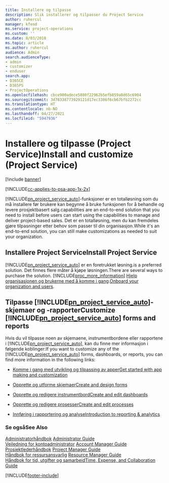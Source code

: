 ```yaml
---
title: Installere og tilpasse
description: Slik installerer og tilpasser du Project Service
author: ruhercul
manager: kfend
ms.service: project-operations
ms.custom: ''
ms.date: 8/03/2018
ms.topic: article
ms.author: ruhercul
audience: Admin
search.audienceType:
- admin
- customizer
- enduser
search.app:
- D365CE
- D365PS
- ProjectOperations
ms.openlocfilehash: cbce900adece5880f22962b5efb859a8d65c6904
ms.sourcegitcommit: 3d78338773929121d17ec3386f6cb67bfb2272cc
ms.translationtype: HT
ms.contentlocale: nb-NO
ms.lasthandoff: 04/27/2021
ms.locfileid: "5947936"
---
```

# <a name="install-and-customize-project-service"></a><span data-ttu-id="afa6b-103">Installere og tilpasse (Project Service)</span><span class="sxs-lookup"><span data-stu-id="afa6b-103">Install and customize (Project Service)</span></span>

[!include [banner](../includes/psa-now-project-operations.md)]

[!INCLUDE[cc-applies-to-psa-app-1x-2x](../includes/cc-applies-to-psa-app-1x-2x.md)]

[!INCLUDE[pn_project_service_auto](../includes/pn-project-service-auto.md)]<span data-ttu-id="afa6b-104">-funksjoner er en totalløsning som du må installere før brukere kan begynne å bruke funksjonen for å behandle og levere prosjektbasert salg.</span><span class="sxs-lookup"><span data-stu-id="afa6b-104">capabilities are an end-to-end solution that you need to install before users can start using the capabilities to manage and deliver project-based sales.</span></span> <span data-ttu-id="afa6b-105">Det er en totalløsning, men du kan fremdeles gjøre tilpasninger etter behov som passer til din organisasjon.</span><span class="sxs-lookup"><span data-stu-id="afa6b-105">While it's an end-to-end solution, you can still make customizations as needed to suit your organization.</span></span>  
<!-- TODO: I expect to find the information on how to get and install this here. Please find that and add it here. Same for Project Service.--> 
  
## <a name="install-project-service"></a><span data-ttu-id="afa6b-106">Installere Project Service</span><span class="sxs-lookup"><span data-stu-id="afa6b-106">Install Project Service</span></span>  
 [!INCLUDE[pn_project_service_auto](../includes/pn-project-service-auto.md)] <span data-ttu-id="afa6b-107">er en foretrukket løsning.</span><span class="sxs-lookup"><span data-stu-id="afa6b-107">is a preferred solution.</span></span> <span data-ttu-id="afa6b-108">Det finnes flere måter å kjøpe løsningen.</span><span class="sxs-lookup"><span data-stu-id="afa6b-108">There are several ways to purchase the solution.</span></span> [!INCLUDE[proc_more_information](../includes/proc-more-information.md)] <span data-ttu-id="afa6b-109">[Hjelp organisasjonen og brukerne med å komme i gang](/dynamics365/customerengagement/on-premises/admin/onboard-your-organization-and-users-to-dynamics-365-online).</span><span class="sxs-lookup"><span data-stu-id="afa6b-109">[Onboard your organization and users](/dynamics365/customerengagement/on-premises/admin/onboard-your-organization-and-users-to-dynamics-365-online).</span></span>  
  
## <a name="customize-pn_project_service_auto-forms-and-reports"></a><span data-ttu-id="afa6b-110">Tilpasse [!INCLUDE[pn_project_service_auto](../includes/pn-project-service-auto.md)]-skjemaer og -rapporter</span><span class="sxs-lookup"><span data-stu-id="afa6b-110">Customize [!INCLUDE[pn_project_service_auto](../includes/pn-project-service-auto.md)] forms and reports</span></span>  
 <span data-ttu-id="afa6b-111">Hvis du vil tilpasse noen av skjemaene, instrumentbordene eller rapportene i [!INCLUDE[pn_project_service_auto](../includes/pn-project-service-auto.md)], kan du finne mer informasjon i følgende koblinger:</span><span class="sxs-lookup"><span data-stu-id="afa6b-111">If you want to customize any of the [!INCLUDE[pn_project_service_auto](../includes/pn-project-service-auto.md)] forms, dashboards, or reports, you can find more information in the following links:</span></span>  
  
- [<span data-ttu-id="afa6b-112">Komme i gang med utvikling og tilpassing av apper</span><span class="sxs-lookup"><span data-stu-id="afa6b-112">Get started with app making and customization</span></span>](/dynamics365/customerengagement/on-premises/customize/getting-started-customization)  
  
- [<span data-ttu-id="afa6b-113">Opprette og utforme skjemaer</span><span class="sxs-lookup"><span data-stu-id="afa6b-113">Create and design forms</span></span>](/dynamics365/customerengagement/on-premises/customize/create-design-forms)  
  
- [<span data-ttu-id="afa6b-114">Opprette og redigere instrumentbord</span><span class="sxs-lookup"><span data-stu-id="afa6b-114">Create and edit dashboards</span></span>](/dynamics365/customerengagement/on-premises/customize/create-edit-dashboards)  
  
- [<span data-ttu-id="afa6b-115">Opprette og redigere prosesser</span><span class="sxs-lookup"><span data-stu-id="afa6b-115">Create and edit processes</span></span>](/dynamics365/customerengagement/on-premises/customize/guide-staff-through-common-tasks-processes)  
  
- [<span data-ttu-id="afa6b-116">Innføring i rapportering og analyse</span><span class="sxs-lookup"><span data-stu-id="afa6b-116">Introduction to reporting & analytics</span></span>](/dynamics365/customerengagement/on-premises/analytics/reporting-analytics-with-dynamics-365)  
  
### <a name="see-also"></a><span data-ttu-id="afa6b-117">Se også</span><span class="sxs-lookup"><span data-stu-id="afa6b-117">See Also</span></span>  
 <span data-ttu-id="afa6b-118">[Administratorhåndbok](../psa/admin-guide.md) </span><span class="sxs-lookup"><span data-stu-id="afa6b-118">[Administrator Guide](../psa/admin-guide.md) </span></span>  
 <span data-ttu-id="afa6b-119">[Veiledning for kontoadministrator](../psa/account-manager-guide.md) </span><span class="sxs-lookup"><span data-stu-id="afa6b-119">[Account Manager Guide](../psa/account-manager-guide.md) </span></span>  
 <span data-ttu-id="afa6b-120">[Prosjektlederhåndbok](../psa/project-manager-guide.md) </span><span class="sxs-lookup"><span data-stu-id="afa6b-120">[Project Manager Guide](../psa/project-manager-guide.md) </span></span>  
 <span data-ttu-id="afa6b-121">[Håndbok for ressursansvarlig](../psa/resource-manager-guide.md) </span><span class="sxs-lookup"><span data-stu-id="afa6b-121">[Resource Manager Guide](../psa/resource-manager-guide.md) </span></span>  
 [<span data-ttu-id="afa6b-122">Håndbok for tid, utgifter og samarbeid</span><span class="sxs-lookup"><span data-stu-id="afa6b-122">Time, Expense, and Collaboration Guide</span></span>](../psa/time-expense-collaboration-guide.md)


[!INCLUDE[footer-include](../includes/footer-banner.md)]